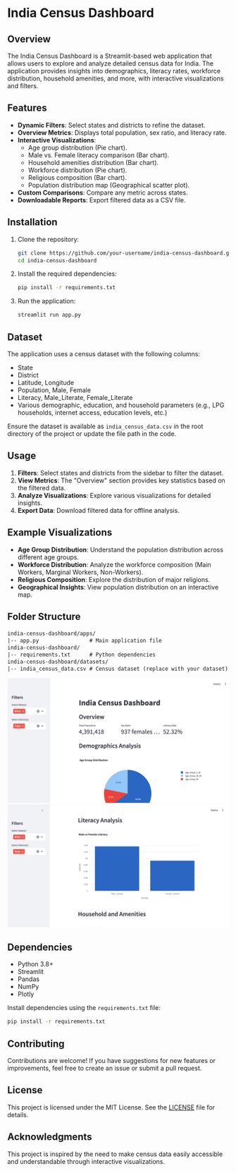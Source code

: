 # India Census Dashboard

## Overview
The India Census Dashboard is a Streamlit-based web application that allows users to explore and analyze detailed census data for India. The application provides insights into demographics, literacy rates, workforce distribution, household amenities, and more, with interactive visualizations and filters.

## Features
- **Dynamic Filters**: Select states and districts to refine the dataset.
- **Overview Metrics**: Displays total population, sex ratio, and literacy rate.
- **Interactive Visualizations**:
  - Age group distribution (Pie chart).
  - Male vs. Female literacy comparison (Bar chart).
  - Household amenities distribution (Bar chart).
  - Workforce distribution (Pie chart).
  - Religious composition (Bar chart).
  - Population distribution map (Geographical scatter plot).
- **Custom Comparisons**: Compare any metric across states.
- **Downloadable Reports**: Export filtered data as a CSV file.

## Installation
1. Clone the repository:
   ```bash
   git clone https://github.com/your-username/india-census-dashboard.git
   cd india-census-dashboard
   ```

2. Install the required dependencies:
   ```bash
   pip install -r requirements.txt
   ```

3. Run the application:
   ```bash
   streamlit run app.py
   ```

## Dataset
The application uses a census dataset with the following columns:
- State
- District
- Latitude, Longitude
- Population, Male, Female
- Literacy, Male_Literate, Female_Literate
- Various demographic, education, and household parameters (e.g., LPG households, internet access, education levels, etc.)

Ensure the dataset is available as `india_census_data.csv` in the root directory of the project or update the file path in the code.

## Usage
1. **Filters**: Select states and districts from the sidebar to filter the dataset.
2. **View Metrics**: The "Overview" section provides key statistics based on the filtered data.
3. **Analyze Visualizations**: Explore various visualizations for detailed insights.
4. **Export Data**: Download filtered data for offline analysis.

## Example Visualizations
- **Age Group Distribution**: Understand the population distribution across different age groups.
- **Workforce Distribution**: Analyze the workforce composition (Main Workers, Marginal Workers, Non-Workers).
- **Religious Composition**: Explore the distribution of major religions.
- **Geographical Insights**: View population distribution on an interactive map.

## Folder Structure
```
india-census-dashboard/apps/
|-- app.py                # Main application file
india-census-dashboard/
|-- requirements.txt      # Python dependencies
india-census-dashboard/datasets/
|-- india_census_data.csv # Census dataset (replace with your dataset)
```
![My Project Screenshot](./screenshot/ss1.png)
![My Project Screenshot](./screenshot/ss2.png)
## Dependencies
- Python 3.8+
- Streamlit
- Pandas
- NumPy
- Plotly

Install dependencies using the `requirements.txt` file:
```bash
pip install -r requirements.txt
```

## Contributing
Contributions are welcome! If you have suggestions for new features or improvements, feel free to create an issue or submit a pull request.

## License
This project is licensed under the MIT License. See the [LICENSE](LICENSE) file for details.

## Acknowledgments
This project is inspired by the need to make census data easily accessible and understandable through interactive visualizations.

